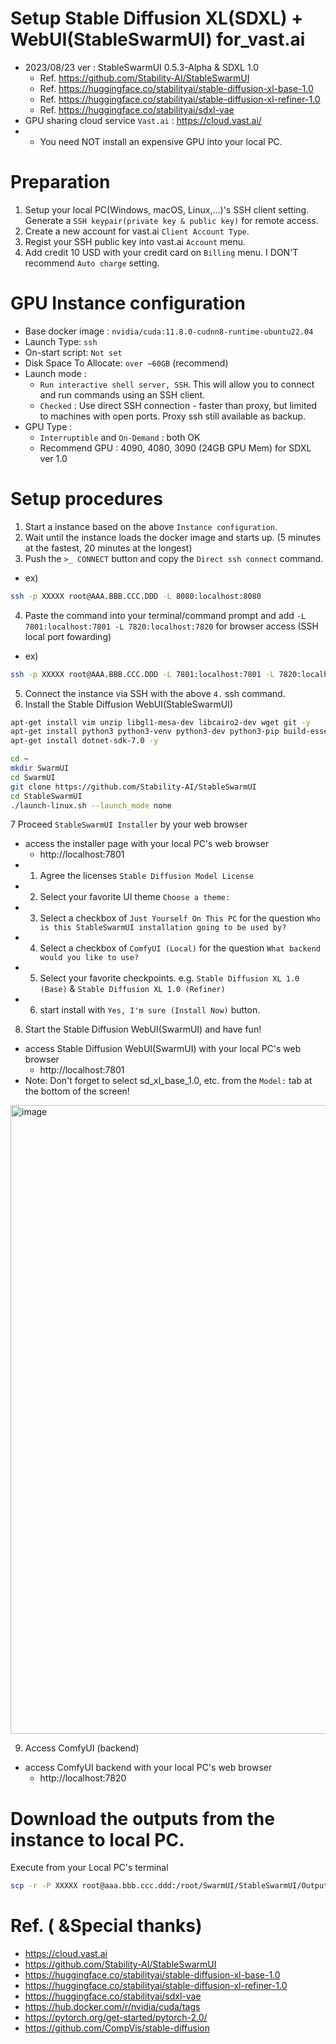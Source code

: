 # Setup Stable Diffusion XL(SDXL) + WebUI(StableSwarmUI) for_vast.ai
* 2023/08/23 ver : StableSwarmUI 0.5.3-Alpha & SDXL 1.0
   * Ref. https://github.com/Stability-AI/StableSwarmUI
   * Ref. https://huggingface.co/stabilityai/stable-diffusion-xl-base-1.0
   * Ref. https://huggingface.co/stabilityai/stable-diffusion-xl-refiner-1.0
   * Ref. https://huggingface.co/stabilityai/sdxl-vae
* GPU sharing cloud service `Vast.ai` : https://cloud.vast.ai/
* * You need NOT install an expensive GPU into your local PC. 

# Preparation
1) Setup your local PC(Windows, macOS, Linux,...)'s SSH client setting. Generate a `SSH keypair(private key & public key)` for remote access.
2) Create a new account for vast.ai `Client Account Type`.
3) Regist your SSH public key into vast.ai `Account` menu.
4) Add credit 10 USD with your credit card on `Billing` menu. I DON'T recommend `Auto charge` setting.

# GPU Instance configuration
* Base docker image : `nvidia/cuda:11.8.0-cudnn8-runtime-ubuntu22.04`
* Launch Type: `ssh`
* On-start script: `Not set`
* Disk Space To Allocate: `over ~60GB` (recommend)
* Launch mode : 
   * `Run interactive shell server, SSH`. This will allow you to connect and run commands using an SSH client.
   * `Checked` : Use direct SSH connection - faster than proxy, but limited to machines with open ports. Proxy ssh still available as backup.
* GPU Type :
   *  `Interruptible` and `On-Demand` : both OK
   *  Recommend GPU : 4090, 4080, 3090 (24GB GPU Mem) for SDXL ver 1.0 

# Setup procedures
1. Start a instance based on the above `Instance configuration`.
2. Wait until the instance loads the docker image and starts up. (5 minutes at the fastest, 20 minutes at the longest)
3. Push the `>_ CONNECT` button and copy the `Direct ssh connect` command.
* ex) 
```sh
ssh -p XXXXX root@AAA.BBB.CCC.DDD -L 8080:localhost:8080
```
4. Paste the command into your terminal/command prompt and add `-L 7801:localhost:7801 -L 7820:localhost:7820` for browser access (SSH local port fowarding)
* ex)
```sh
ssh -p XXXXX root@AAA.BBB.CCC.DDD -L 7801:localhost:7801 -L 7820:localhost:7820
```
5. Connect the instance via SSH with the above `4.` ssh command.
6. Install the Stable Diffusion WebUI(StableSwarmUI)
```sh
apt-get install vim unzip libgl1-mesa-dev libcairo2-dev wget git -y
apt-get install python3 python3-venv python3-dev python3-pip build-essential -y
apt-get install dotnet-sdk-7.0 -y

cd ~
mkdir SwarmUI
cd SwarmUI
git clone https://github.com/Stability-AI/StableSwarmUI
cd StableSwarmUI
./launch-linux.sh --launch_mode	none
```

7 Proceed `StableSwarmUI Installer` by your web browser
* access the installer page with your local PC's web browser
   * http://localhost:7801
* 1) Agree the licenses `Stable Diffusion Model License`
* 2) Select your favorite UI theme `Choose a theme:`
* 3) Select a checkbox of `Just Yourself On This PC` for the question `Who is this StableSwarmUI installation going to be used by?`
* 4) Select a checkbox of `ComfyUI (Local)` for the question `What backend would you like to use?`
* 5) Select your favorite checkpoints. e.g. `Stable Diffusion XL 1.0 (Base)` & `Stable Diffusion XL 1.0 (Refiner)`
* 6) start install with `Yes, I'm sure (Install Now)` button.

8. Start the Stable Diffusion WebUI(SwarmUI) and have fun! 
* access Stable Diffusion WebUI(SwarmUI) with your local PC's web browser
   * http://localhost:7801
* Note: Don't forget to select sd_xl_base_1.0, etc. from the `Model:` tab at the bottom of the screen!

<img width="1006" alt="image" src="https://github.com/spacewalkerjp/SetupStableDiffusionXL_SDXL_WebUI_StableSwarmUI_for_vast.ai/assets/3334082/c73eba1c-de36-4c0f-9bd1-adfb3991843d">


9. Access ComfyUI (backend)
* access ComfyUI backend with your local PC's web browser
   * http://localhost:7820

# Download the outputs from the instance to local PC.

Execute from your Local PC's terminal
```sh
scp -r -P XXXXX root@aaa.bbb.ccc.ddd:/root/SwarmUI/StableSwarmUI/Output ./Output/
```



# Ref. ( &Special thanks)
* https://cloud.vast.ai
* https://github.com/Stability-AI/StableSwarmUI
* https://huggingface.co/stabilityai/stable-diffusion-xl-base-1.0
* https://huggingface.co/stabilityai/stable-diffusion-xl-refiner-1.0
* https://huggingface.co/stabilityai/sdxl-vae
* https://hub.docker.com/r/nvidia/cuda/tags
* https://pytorch.org/get-started/pytorch-2.0/
* https://github.com/CompVis/stable-diffusion

